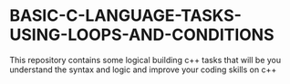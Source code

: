 # BASIC-C-LANGUAGE-TASKS-USING-LOOPS-AND-CONDITIONS
This repository contains some logical building c++ tasks that will be you understand the syntax and logic and improve your coding skills on c++
